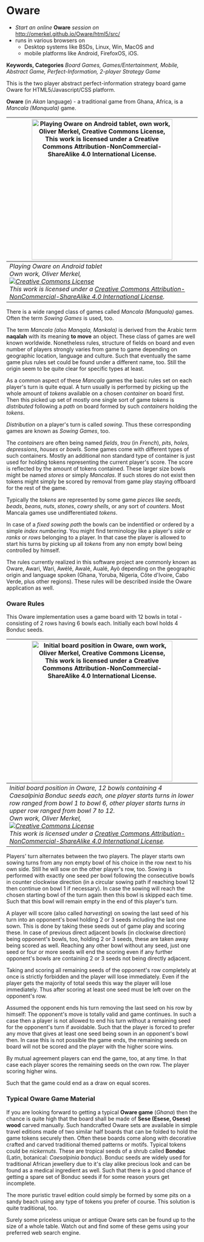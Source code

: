 Oware
=====

* _Start an online_ __Oware__ _session on_ http://omerkel.github.io/Oware/html5/src/
* runs in various browsers on 
    * Desktop systems like BSDs, Linux, Win, MacOS and
    * mobile platforms like Android, FirefoxOS, iOS.

__Keywords, Categories__ _Board Games, Games/Entertainment, Mobile, Abstract Game, Perfect-Information, 2-player Strategy Game_

This is the two player abstract perfect-information strategy board game Oware for HTML5/Javascript/CSS platform.

**Oware** (in _Akan_ language) - a traditional game from Ghana, Africa,
is a _Mancala (Manquala)_ game.

| <img height="370" ondragstart="return false;" alt="Playing Oware on Android tablet, own work, Oliver Merkel, Creative Commons License, This work is licensed under a Creative Commons Attribution-NonCommercial-ShareAlike 4.0 International License." src="http://omerkel.github.io/Oware/res/oware_android_tablet.jpg" /> |
| --- |
| <i>Playing Oware on Android tablet<br />Own work, Oliver Merkel,<br /><a rel="license" href="http://creativecommons.org/licenses/by-nc-sa/4.0/deed.en_US"><img alt="Creative Commons License" style="border-width:0" src="http://i.creativecommons.org/l/by-nc-sa/4.0/88x31.png" /></a><br />This work is licensed under a <a rel="license" href="http://creativecommons.org/licenses/by-nc-sa/4.0/deed.en_US">Creative Commons Attribution-NonCommercial-ShareAlike 4.0 International License</a>.</i> |

There is a wide ranged class of games called _Mancala (Manquala)_ games.
Often the term _Sowing Games_ is used, too.

The term _Mancala (also Manqala, Mankala)_ is derived from the Arabic
term **naqalah** with its meaning **to move** an object. These class of
games are well known worldwide. Nonetheless rules, structure of fields
on board and even number of players strongly varies from game to game
depending on geographic location, language and culture. Such that
eventually the same game plus rules set could be found under a
different name, too. Still the origin seem to be quite clear for
specific types at least.

As a common aspect of these _Mancala_ games the basic rules set
on each player's turn is quite equal. A turn usually is performed by
picking up the whole amount of _tokens_ available on a chosen
_container_ on board first. Then this picked up set of mostly
one single sort of game _tokens_ is _distributed_ following a
_path_ on board formed by such _containers_ holding the _tokens_.

_Distribution_ on a player's turn is called _sowing_. Thus
these corresponding games are known as _Sowing Games_, too.

The _containers_ are often being named _fields_,
_trou_ (in _French_), _pits_, _holes_, _depressions_,
_houses_ or _bowls_. Some games come with different types
of such containers. Mostly an additional non standard type
of container is just used for holding tokens representing the
current player's score. The score is reflected by the amount
of tokens contained. These larger size bowls might be named
_stores_ or simply _Mancalas_. If such stores do not exist
then tokens might simply be scored by removal from game play
staying offboard for the rest of the game.

Typically the _tokens_ are represented by some game _pieces_
like _seeds_, _beads_, _beans_, _nuts_, _stones_, _cowry shells_, or
any sort of _counters_. Most Mancala games use undifferentiated _tokens_.

In case of a _fixed sowing path_ the bowls can be indentified or
ordered by a simple _index numbering_. You might find terminology like
a player's _side_ or _ranks_ or _rows_ belonging to a player. In that case
the player is allowed to start his turns by picking up all _tokens_ from
any non empty bowl being controlled by himself.

The rules currently realized in this software project are commonly
known as Oware, Awari, Wari, Awélé, Awalé, Aualé, Ayò depending
on the geographic origin and language spoken (Ghana, Yoruba,
Nigeria, Côte d'Ivoire, Cabo Verde, plus other regions). These
rules will be described inside the Oware application as well.

### Oware Rules

This Oware implementation uses a game board with 12 bowls in
total - consisting of 2 rows having 6 bowls each. Initially
each bowl holds 4 Bonduc seeds.

| <img height="370" ondragstart="return false;" alt="Initial board position in Oware, own work, Oliver Merkel, Creative Commons License, This work is licensed under a Creative Commons Attribution-NonCommercial-ShareAlike 4.0 International License." src="http://omerkel.github.io/Oware/res/board_initial.jpg" /> |
| --- |
| <i>Initial board position in Oware, 12 bowls containing 4 Caesalpinia Bonduc seeds each, one player starts turns in lower row ranged from bowl 1 to bowl 6, other player starts turns in upper row ranged from bowl 7 to 12.<br />Own work, Oliver Merkel,<br /><a rel="license" href="http://creativecommons.org/licenses/by-nc-sa/4.0/deed.en_US"><img alt="Creative Commons License" style="border-width:0" src="http://i.creativecommons.org/l/by-nc-sa/4.0/88x31.png" /></a><br />This work is licensed under a <a rel="license" href="http://creativecommons.org/licenses/by-nc-sa/4.0/deed.en_US">Creative Commons Attribution-NonCommercial-ShareAlike 4.0 International License</a>.</i> |

Players' turn alternates between the two players. The player
starts own sowing turns from any non empty bowl of his choice
in the row next to his own side. Still he will sow on
the other player's row, too. Sowing is performed with exactly one
seed per bowl following the consecutive bowls in counter clockwise
direction (in a circular sowing path if reaching bowl 12
then continue on bowl 1 if necessary).
In case the sowing will reach the chosen starting bowl of
the turn again then this bowl is skipped each time. Such that
this bowl will remain empty in the end of this player's turn.

A player will score (also called _harvesting_) on sowing the last
seed of his turn into an opponent's bowl holding 2 or 3 seeds
including the last one sown. This is done by taking these seeds
out of game play and scoring these. In case of previous direct
adjacent bowls (in clockwise direction) being opponent's bowls, too,
holding 2 or 3 seeds, these are taken away being scored as well.
Reaching any other bowl without any seed, just one seed or four
or more seeds will end the scoring even if any further
opponent's bowls are containing 2 or 3 seeds not being
directly adjacent.

Taking and scoring all remaining seeds of the opponent's row
completely at once is strictly forbidden and the player will
lose immediately. Even if the player gets the majority of total
seeds this way the player will lose immediately. Thus after
scoring at least one seed must be left over on the opponent's row.

Assumed the opponent ends his turn removing the last seed on his row
by himself: The opponent's move is totally valid and game continues.
In such a case then a player is not allowed to end his turn without a
remaining seed for the opponent's turn if avoidable. Such that the
player is forced to prefer any move that gives at least one seed
being sown in an opponent's bowl then. In case this is not possible
the game ends, the remaining seeds on board will not be scored and
the player with the higher score wins.

By mutual agreement players can end the game, too, at any time.
In that case each player scores the remaining seeds on the own row.
The player scoring higher wins.

Such that the game could end as a draw on equal scores.

### Typical Oware Game Material

If you are looking forward to getting a typical **Oware game** (_Ghana_)
then the chance is quite high that the board shall be made of
**Sese (Esese, Osese) wood** carved manually. Such handcrafted Oware sets
are available in simple travel editions made of two similar half boards
that can be folded to hold the game tokens securely then. Often these
boards come along with decorative crafted and carved traditional themed
patterns or motifs. Typical tokens could be _nickernuts_. These are tropical
seeds of a shrub called **Bonduc** (Latin, botanical: _Caesalpinia bonduc_).
Bonduc seeds are widely used for traditional African jewellery due to it's
clay alike precious look and can be found as a medical ingredient as well.
Such that there is a good chance of getting a spare set of Bonduc seeds
if for some reason yours get incomplete.

The more puristic travel edition could simply be formed by some pits on a
sandy beach using any type of tokens you prefer of course. This solution
is quite traditional, too.

Surely some priceless unique or antique Oware sets can be found up to the
size of a whole table. Watch out and find some of these gems using
your preferred web search engine.
